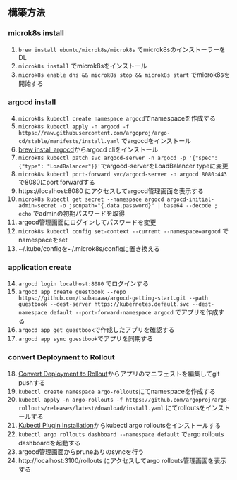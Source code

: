 ## 構築方法

### microk8s install
1. `brew install ubuntu/microk8s/microk8s` でmicrok8sのインストーラーをDL
2. `microk8s install` でmicrok8sをインストール
3. `microk8s enable dns && microk8s stop && microk8s start` でmicrok8sを開始する

### argocd install
4. `microk8s kubectl create namespace argocd`でnamespaceを作成する
5. `microk8s kubectl apply -n argocd -f https://raw.githubusercontent.com/argoproj/argo-cd/stable/manifests/install.yaml` でargocdをインストール
6. [brew install argocd](https://kostis-argo-cd.readthedocs.io/en/refresh-docs/getting_started/install_cli/#install-on-macos-darwin)からargocd cliをインストール
7. `microk8s kubectl patch svc argocd-server -n argocd -p '{"spec": {"type": "LoadBalancer"}}'`でargocd-serverをLoadBalancer typeに変更
8. `microk8s kubectl port-forward svc/argocd-server -n argocd 8080:443` で8080にport forwardする
9. https://localhost:8080 にアクセスしてargocd管理画面を表示する
10. `microk8s kubectl get secret --namespace argocd argocd-initial-admin-secret -o jsonpath="{.data.password}" | base64 --decode ; echo` でadminの初期パスワードを取得
11. argocd管理画面にログインしてパスワードを変更
12. `microk8s kubectl config set-context --current --namespace=argocd` でnamespaceをset
13. ~/.kube/configを~/.microk8s/configに置き換える

### application create
14. `argocd login localhost:8080` でログインする
15. `argocd app create guestbook --repo https://github.com/tsubauaaa/argocd-getting-start.git --path guestbook --dest-server https://kubernetes.default.svc --dest-namespace default --port-forward-namespace argocd` でアプリを作成する
16. `argocd app get guestbook`で作成したアプリを確認する
17. `argocd app sync guestbook`でアプリを同期する

### convert Deployment to Rollout
18. [Convert Deployment to Rollout](https://argoproj.github.io/argo-rollouts/migrating/#convert-deployment-to-rollout)からアプリのマニフェストを編集してgit pushする
19. `kubectl create namespace argo-rollouts`にてnamespaceを作成する
20. `kubectl apply -n argo-rollouts -f https://github.com/argoproj/argo-rollouts/releases/latest/download/install.yaml` にてrolloutsをインストールする
21. [Kubectl Plugin Installation](https://argoproj.github.io/argo-rollouts/installation/#kubectl-plugin-installation)からkubectl argo rolloutsをインストールする
22. `kubectl argo rollouts dashboard --namespace default` でargo rollouts dashboardを起動する
23. argocd管理画面からpruneありのsyncを行う
24. http://localhost:3100/rollouts にアクセスしてargo rollouts管理画面を表示する

